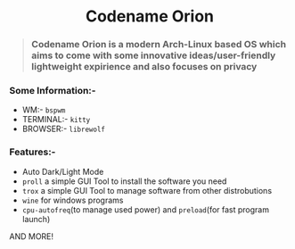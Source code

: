 <h1 align="center"> Codename Orion </h1>

> ### Codename Orion is a modern Arch-Linux based OS which aims to come with some innovative ideas/user-friendly lightweight expirience and also focuses on privacy

### Some Information:-

- WM:- `bspwm`
- TERMINAL:- `kitty`
- BROWSER:- `librewolf`

### Features:-
- Auto Dark/Light Mode
- `proll` a simple GUI Tool to install the software you need
- `trox` a simple GUI Tool to manage software from other distrobutions
- `wine` for windows programs
- `cpu-autofreq`(to manage used power) and `preload`(for fast program launch)

AND MORE!
